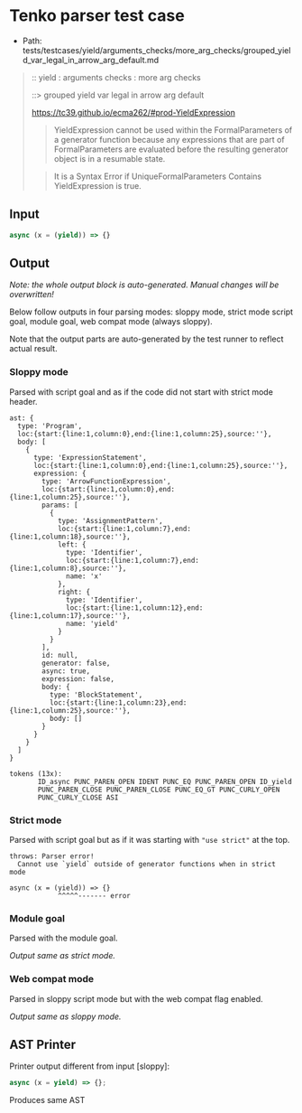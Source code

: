 # Tenko parser test case

- Path: tests/testcases/yield/arguments_checks/more_arg_checks/grouped_yield_var_legal_in_arrow_arg_default.md

> :: yield : arguments checks : more arg checks
>
> ::> grouped yield var legal in arrow arg default
>
> https://tc39.github.io/ecma262/#prod-YieldExpression
>
> > YieldExpression cannot be used within the FormalParameters of a generator function because any expressions that are part of FormalParameters are evaluated before the resulting generator object is in a resumable state.
>
> > It is a Syntax Error if UniqueFormalParameters Contains YieldExpression is true.

## Input

`````js
async (x = (yield)) => {}
`````

## Output

_Note: the whole output block is auto-generated. Manual changes will be overwritten!_

Below follow outputs in four parsing modes: sloppy mode, strict mode script goal, module goal, web compat mode (always sloppy).

Note that the output parts are auto-generated by the test runner to reflect actual result.

### Sloppy mode

Parsed with script goal and as if the code did not start with strict mode header.

`````
ast: {
  type: 'Program',
  loc:{start:{line:1,column:0},end:{line:1,column:25},source:''},
  body: [
    {
      type: 'ExpressionStatement',
      loc:{start:{line:1,column:0},end:{line:1,column:25},source:''},
      expression: {
        type: 'ArrowFunctionExpression',
        loc:{start:{line:1,column:0},end:{line:1,column:25},source:''},
        params: [
          {
            type: 'AssignmentPattern',
            loc:{start:{line:1,column:7},end:{line:1,column:18},source:''},
            left: {
              type: 'Identifier',
              loc:{start:{line:1,column:7},end:{line:1,column:8},source:''},
              name: 'x'
            },
            right: {
              type: 'Identifier',
              loc:{start:{line:1,column:12},end:{line:1,column:17},source:''},
              name: 'yield'
            }
          }
        ],
        id: null,
        generator: false,
        async: true,
        expression: false,
        body: {
          type: 'BlockStatement',
          loc:{start:{line:1,column:23},end:{line:1,column:25},source:''},
          body: []
        }
      }
    }
  ]
}

tokens (13x):
       ID_async PUNC_PAREN_OPEN IDENT PUNC_EQ PUNC_PAREN_OPEN ID_yield
       PUNC_PAREN_CLOSE PUNC_PAREN_CLOSE PUNC_EQ_GT PUNC_CURLY_OPEN
       PUNC_CURLY_CLOSE ASI
`````

### Strict mode

Parsed with script goal but as if it was starting with `"use strict"` at the top.

`````
throws: Parser error!
  Cannot use `yield` outside of generator functions when in strict mode

async (x = (yield)) => {}
            ^^^^^------- error
`````


### Module goal

Parsed with the module goal.

_Output same as strict mode._

### Web compat mode

Parsed in sloppy script mode but with the web compat flag enabled.

_Output same as sloppy mode._

## AST Printer

Printer output different from input [sloppy]:

````js
async (x = yield) => {};
````

Produces same AST
